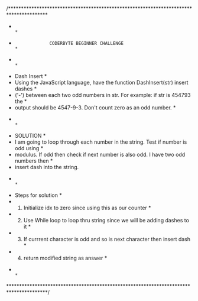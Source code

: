 /***************************************************************************************
*                                                                                      *
*                  CODERBYTE BEGINNER CHALLENGE                                        *
*                                                                                      *
*  Dash Insert                                                                         *
*  Using the JavaScript language, have the function DashInsert(str) insert dashes      *
*  ('-') between each two odd numbers in str. For example: if str is 454793 the        *
*  output should be 4547-9-3. Don't count zero as an odd number.                       *
*                                                                                      *
*  SOLUTION                                                                            *
*  I am going to loop through each number in the string. Test if number is odd using   *
*  modulus. If odd then check if next number is also odd. I have two odd numbers then  *
*  insert dash into the string.
*                                                                                      *
*  Steps for solution                                                                  *
*    1) Initialize idx to zero since using this as our counter                         *
*    2) Use While loop to loop thru string since we will be adding dashes to it        *
*    3) If currrent character is odd and so is next character then insert dash         *
*    4) return modified string as answer                                               *
*                                                                                      *
***************************************************************************************/